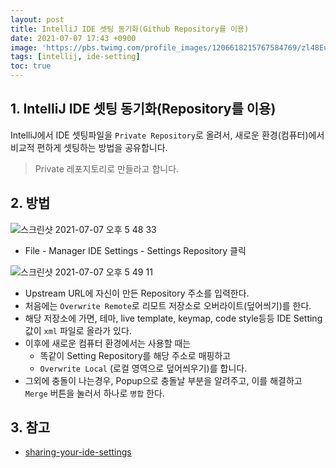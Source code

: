 ```yaml
---
layout: post
title: IntelliJ IDE 셋팅 동기화(Github Repository를 이용)
date: 2021-07-07 17:43 +0900
image: 'https://pbs.twimg.com/profile_images/1206618215767584769/zl48EuhC_400x400.jpg'
tags: [intellij, ide-setting]
toc: true
---
```


## 1. IntelliJ IDE 셋팅 동기화(Repository를 이용)
IntelliJ에서 IDE 셋팅파일을 `Private Repository`로 올려서, 새로운 환경(컴퓨터)에서 비교적 편하게 셋팅하는 방법을 공유합니다. 
> Private 레포지토리로 만들라고 합니다.

## 2. 방법

![스크린샷 2021-07-07 오후 5 48 33](https://user-images.githubusercontent.com/28615416/124730962-c45efc80-df4c-11eb-9e7f-a713d9f18dc9.png)

- File - Manager IDE Settings - Settings Repository 클릭 



![스크린샷 2021-07-07 오후 5 49 11](https://user-images.githubusercontent.com/28615416/124730955-c2953900-df4c-11eb-9886-867783f59629.png)

- Upstream URL에 자신이 만든 Repository 주소를 입력한다. 
- 처음에는 `Overwrite Remote`로 리모트 저장소로 오버라이트(덮어씌기)를 한다. 
- 해당 저장소에 가면, 테마, live template, keymap, code style등등 IDE Setting값이 `xml` 파일로 올라가 있다.
- 이후에 새로운 컴퓨터 환경에서는 사용할 때는
  - 똑같이 Setting Repository를 해당 주소로 매핑하고
  - `Overwrite Local` (로컬 영역으로 덮어씌우기)를 합니다. 
- 그외에 충돌이 나는경우, Popup으로 충돌날 부분을 알려주고, 이를 해결하고  `Merge` 버튼을 눌러서 하나로 `병합` 한다.


## 3. 참고 
- [sharing-your-ide-settings](https://www.jetbrains.com/help/idea/sharing-your-ide-settings.html#settings-repository)